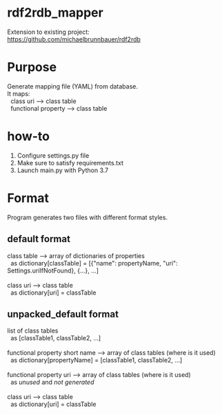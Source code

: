 # rdf2rdb_mapper
Extension to existing project: <br />
https://github.com/michaelbrunnbauer/rdf2rdb <br />

# Purpose
Generate mapping file (YAML) from database. <br />
It maps: <br />
&nbsp;&nbsp;class uri --> class table <br />
&nbsp;&nbsp;functional property --> class table <br />

# how-to
1. Configure settings.py file <br />
2. Make sure to satisfy requirements.txt
3. Launch main.py with Python 3.7

# Format
Program generates two files with different format styles. <br />

## default format
class table --> array of dictionaries of properties <br />
&nbsp;&nbsp;as dictionary[classTable] = [{"name": propertyName, "uri": Settings.uriIfNotFound}, {...}, ...] <br />
  <br />
class uri --> class table <br />
&nbsp;&nbsp;as dictionary[uri] = classTable <br />
## unpacked_default format
list of class tables <br />
&nbsp;&nbsp;as [classTable1, classTable2, ...] <br />
  <br />
functional property short name --> array of class tables (where is it used) <br />
&nbsp;&nbsp;as dictionary[propertyName] = [classTable1, classTable2, ...] <br />
  <br />
functional property uri --> array of class tables (where is it used) <br />
&nbsp;&nbsp;as *unused* and *not generated* <br />
  <br />
class uri --> class table <br />
&nbsp;&nbsp;as dictionary[uri] = classTable <br />
